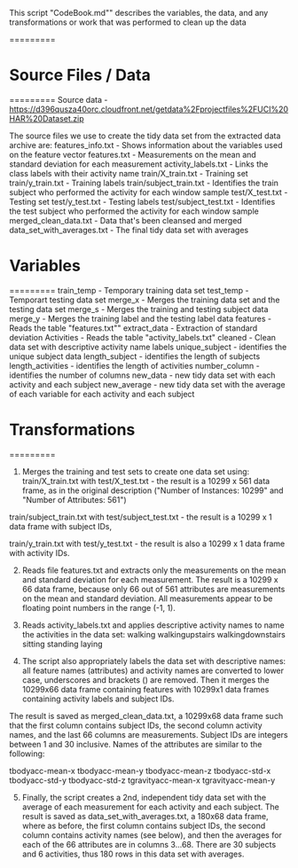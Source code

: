 This script "CodeBook.md"" describes the variables, the data, and any 
transformations or work that was performed to clean up the data

=========

# Source Files / Data
=========
Source data - https://d396qusza40orc.cloudfront.net/getdata%2Fprojectfiles%2FUCI%20HAR%20Dataset.zip

The source files we use to create the tidy data set from the extracted data archive are:
features_info.txt - Shows information about the variables used on the feature vector
features.txt - Measurements on the mean and standard deviation for each measurement
activity_labels.txt - Links the class labels with their activity name
train/X_train.txt - Training set
train/y_train.txt - Training labels
train/subject_train.txt - Identifies the train subject who performed the activity for each window sample
test/X_test.txt - Testing set
test/y_test.txt - Testing labels
test/subject_test.txt - Identifies the test subject who performed the activity for each window sample
merged_clean_data.txt - Data that's been cleansed and merged
data_set_with_averages.txt - The final tidy data set with averages

# Variables
=========
train_temp - Temporary training data set
test_temp - Temporart testing data set
merge_x - Merges the training data set and the testing data set
merge_s - Merges the training and testing subject data
merge_y - Merges the training label and the testing label data
features - Reads the table "features.txt""
extract_data - Extraction of standard deviation
Activities - Reads the table "activity_labels.txt"
cleaned - Clean data set with descriptive activity name labels
unique_subject - identifies the unique subject data
length_subject - identifies the length of subjects
length_activities - identifies the length of activities
number_column - identifies the number of columns
new_data - new tidy data set with each activity and each subject
new_average - new tidy data set with the average of each variable for each activity and each subject


# Transformations
=========
1. Merges the training and test sets to create one data set using:
train/X_train.txt with test/X_test.txt - the result is a 10299 x 561 data frame, 
as in the original description ("Number of Instances: 10299" and "Number of Attributes: 561")

train/subject_train.txt with test/subject_test.txt - the result is a 10299 x 1 data frame with subject IDs,

train/y_train.txt with test/y_test.txt - the result is also a 10299 x 1 data frame with activity IDs.

2. Reads file features.txt and extracts only the measurements on the mean and standard deviation for each measurement.
The result is a 10299 x 66 data frame, because only 66 out of 561 attributes are measurements on the mean and standard deviation. 
All measurements appear to be floating point numbers in the range (-1, 1).

3. Reads activity_labels.txt and applies descriptive activity names to name the activities in the data set:
walking
walkingupstairs
walkingdownstairs
sitting
standing
laying

4. The script also appropriately labels the data set with descriptive names: 
all feature names (attributes) and activity names are converted to lower case, underscores and brackets () are removed.
Then it merges the 10299x66 data frame containing features with 10299x1 data frames containing activity labels and subject IDs.

The result is saved as merged_clean_data.txt, a 10299x68 data frame such that the first column contains subject IDs, the second column activity names, and the last 66 columns are measurements. Subject IDs are integers between 1 and 30 inclusive. Names of the attributes are similar to the following:

tbodyacc-mean-x
tbodyacc-mean-y
tbodyacc-mean-z
tbodyacc-std-x
tbodyacc-std-y
tbodyacc-std-z
tgravityacc-mean-x
tgravityacc-mean-y

5. Finally, the script creates a 2nd, independent tidy data set with the average of each measurement for each activity and each subject.
The result is saved as data_set_with_averages.txt, a 180x68 data frame, where as before, the first column contains subject IDs, the second column contains activity names (see below), and then the averages for each of the 66 attributes are in columns 3...68. There are 30 subjects and 6 activities, thus 180 rows in this data set with averages.